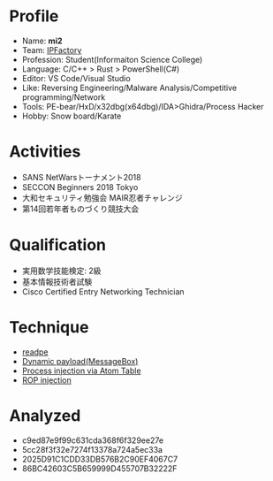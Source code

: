 # Profile
- Name: **mi2**
- Team: [IPFactory](https://ipfactory.github.io)
- Profession: Student(Informaiton Science College)
- Language: C/C++ > Rust > PowerShell(C#)
- Editor: VS Code/Visual Studio
- Like: Reversing Engineering/Malware Analysis/Competitive programming/Network
- Tools: PE-bear/HxD/x32dbg(x64dbg)/IDA>Ghidra/Process Hacker
- Hobby: Snow board/Karate

# Activities
- SANS NetWarsトーナメント2018
- SECCON Beginners 2018 Tokyo
- 大和セキュリティ勉強会 MAIR忍者チャレンジ
- 第14回若年者ものづくり競技大会

# Qualification
- 実用数学技能検定: 2級
- 基本情報技術者試験
- Cisco Certified Entry Networking Technician

# Technique
- [readpe](https://github.com/3ts75/readpe)
- [Dynamic payload(MessageBox)](https://gist.github.com/3ts75/db72e53c4b94cfd9ca3271892db089e7)
- [Process injection via Atom Table](https://gist.github.com/3ts75/3cab225882d3cd48c83781e685fccfae)
- [ROP injection](https://github.com/3ts75/Rop-injection)

# Analyzed
- c9ed87e9f99c631cda368f6f329ee27e
- 5cc28f3f32e7274f13378a724a5ec33a
- 2025D91C1CDD33DB576B2C90EF4067C7
- 86BC42603C5B659999D455707B32222F
